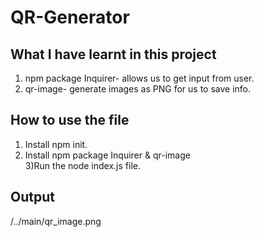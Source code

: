 # QR-Generator

## What I have learnt in this project 
1) npm package Inquirer- allows us to get input from user.<br/>
2) qr-image- generate images as PNG for us to save info.
## How to use the file
1) Install npm init.<br/>
2) Install npm package Inquirer & qr-image<br/>3)Run the node index.js file.
## Output 
/../main/qr_image.png
